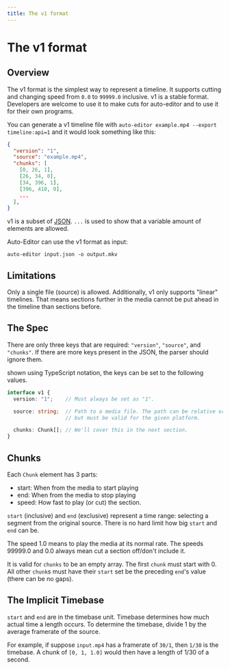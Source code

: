 ```yaml
---
title: The v1 format
---
```


# The v1 format

## Overview
The v1 format is the simplest way to represent a timeline. It supports cutting and changing speed from `0.0` to `99999.0` inclusive. v1 is a stable format. Developers are welcome to use it to make cuts for auto-editor and to use it for their own programs.

You can generate a v1 timeline file with `auto-editor example.mp4 --export timeline:api=1` and it would look something like this:

```json
{
  "version": "1",
  "source": "example.mp4",
  "chunks": [
    [0, 26, 1],
    [26, 34, 0],
    [34, 396, 1],
    [396, 410, 0],
    ...
  ],
}
```
v1 is a subset of [JSON](https://www.json.org/). `...` is used to show that a variable amount of elements are allowed.


Auto-Editor can use the v1 format as input:
```
auto-editor input.json -o output.mkv
```

## Limitations
Only a single file (source) is allowed. Additionally, v1 only supports "linear" timelines. That means sections further in the media cannot be put ahead in the timeline than sections before.

## The Spec
There are only three keys that are required: `"version"`, `"source"`, and `"chunks"`. If there are more keys present in the JSON, the parser should ignore them.

shown using TypeScript notation, the keys can be set to the following values.
```ts
interface v1 {
  version: "1";    // Must always be set as "1".

  source: string;  // Path to a media file. The path can be relative or absolute,
                   // but must be valid for the given platform.

  chunks: Chunk[]; // We'll cover this in the next section.
}
```

## Chunks
Each `Chunk` element has 3 parts:
 * start: When from the media to start playing
 * end: When from the media to stop playing
 * speed: How fast to play (or cut) the section.

`start` (inclusive) and `end` (exclusive) represent a time range: selecting a segment from the original source. There is no hard limit how big `start` and `end` can be.

The speed 1.0 means to play the media at its normal rate. The speeds 99999.0 and 0.0 always mean cut a section off/don't include it.

It is valid for `chunks` to be an empty array. The first `chunk` must start with 0. All other `chunk`s must have their `start` set be the preceding `end`'s value (there can be no gaps).

## The Implicit Timebase
`start` and `end` are in the timebase unit. Timebase determines how much actual time a length occurs. To determine the timebase, divide 1 by the average framerate of the source.

For example, if suppose `input.mp4` has a framerate of `30/1`, then `1/30` is the timebase. A chunk of `[0, 1, 1.0]` would then have a length of 1/30 of a second.
